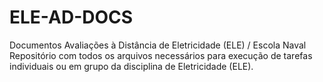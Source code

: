 # ELE-AD-DOCS
Documentos Avaliações à Distância de Eletricidade (ELE) / Escola Naval
Repositório com todos os arquivos necessários para execução de tarefas individuais ou em grupo da disciplina de Eletricidade (ELE).
